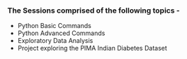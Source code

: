 
### The Sessions comprised of the following topics -

- Python Basic Commands
- Python Advanced Commands
- Exploratory Data Analysis
- Project exploring the PIMA Indian Diabetes Dataset
